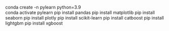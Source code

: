 conda create -n pylearn python=3.9    
conda activate pylearn
pip install pandas
pip install matplotlib
pip install seaborn
pip install plotly
pip install scikit-learn
pip install catboost
pip install lightgbm
pip install xgboost